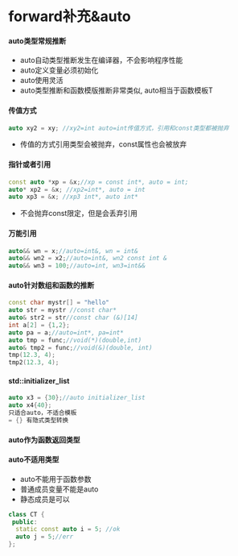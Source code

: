 # forward补充&auto

#### auto类型常规推断
* auto自动类型推断发生在编译器，不会影响程序性能
* auto定义变量必须初始化
* auto使用灵活
* auto类型推断和函数模版推断非常类似, auto相当于函数模板T

#### 传值方式
```C++
auto xy2 = xy; //xy2=int auto=int传值方式，引用和const类型都被抛弃
```
* 传值的方式引用类型会被抛弃，const属性也会被放弃

#### 指针或者引用
```C++
const auto *xp = &x;//xp = const int*, auto = int;
auto* xp2 = &x; //xp2=int*, auto = int
auto xp3 = &x; //xp3 int*, auto int*
```
* 不会抛弃const限定，但是会丢弃引用

#### 万能引用
```C++
auto&& wn = x;//auto=int&, wn = int&
auto&& wn2 = x2;//auto=int&, wn2 const int &
auto&& wn3 = 100;//auto=int, wn3=int&&
```

#### auto针对数组和函数的推断
```C++
const char mystr[] = "hello"
auto str = mystr //const char*
auto& str2 = str//const char (&)[14]
int a[2] = {1,2};
auto pa = a;//auto=int*, pa=int*
auto tmp = func;//void(*)(double,int)
auto& tmp2 = func;//void(&)(double, int)
tmp(12.3, 4);
tmp2(12.3, 4);
```

#### std::initializer_list
```C++
auto x3 = {30};//auto initializer_list
auto x4{40};
只适合auto，不适合模板
= {} 有隐式类型转换
```

#### auto作为函数返回类型

#### auto不适用类型
* auto不能用于函数参数
* 普通成员变量不能是auto
* 静态成员是可以

```C++
class CT {
 public:
  static const auto i = 5; //ok
  auto j = 5;//err
};
```